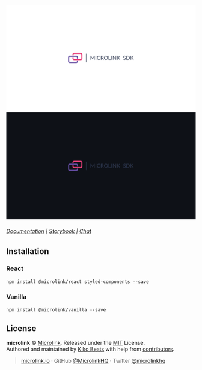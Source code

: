 <div align="center">
  <img src="https://github.com/microlinkhq/cdn/raw/master/dist/banner/sdk.png#gh-light-mode-only" alt="microlink sdk">
  <img src="https://github.com/microlinkhq/cdn/raw/master/dist/banner/sdk-dark.png#gh-dark-mode-only" alt="microlink sdk">
</div>

###### [Documentation](https://microlink.io/sdk) | [Storybook](https://sdk-react.microlink.io) | [Chat](https://microlink.io/chat)

## Installation

### React

```
npm install @microlink/react styled-components --save
```

### Vanilla

```
npm install @microlink/vanilla --save
```

## License

**microlink** © [Microlink](https://microlink.io), Released under the [MIT](https://github.com/microlinkhq/sdk/blob/master/LICENSE.md) License.<br>
Authored and maintained by [Kiko Beats](https://kikobeats.com) with help from [contributors](https://github.com/microlinkhq/sdk/contributors).

> [microlink.io](https://microlink.io) · GitHub [@MicrolinkHQ](https://github.com/microlinkhq) · Twitter [@microlinkhq](https://twitter.com/microlinkhq)
